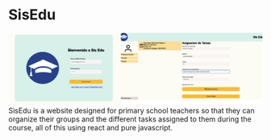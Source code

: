 # SisEdu
![](imagenes/sisEdu.jpg)
SisEdu is a website designed for primary school teachers so that they can organize their groups and the different tasks assigned to them during the course, all of this using react and pure javascript.

